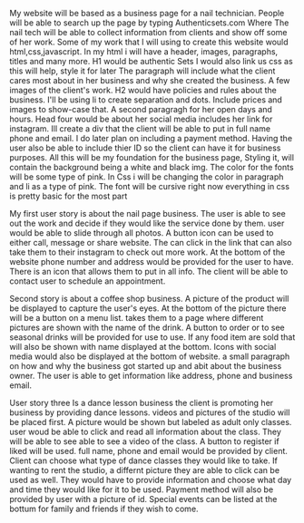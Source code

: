 My website will be based as a business page for a nail technician. 
People will be able to search up the page by typing Authenticsets.com
Where The nail tech will be able to collect information from clients and show off some of her work.
Some of my work that I will using to create this website would html,css,javascript.
In my html i will have a header, images, paragraphs, titles and many more. 
H1 would be authentic Sets 
I would also link us css as this will help, style it for later
The paragraph will include what the client cares most about in her business and why she created the business.
A few images of the client's work.
H2 would have policies and rules about the business.
I'll be using li to create separation and dots.
Include prices and images to show-case that. 
A second paragragh for her open days and hours.
Head four would be about her social media includes her link for instagram. 
Ill create a div that the client will be able to put in full name phone and email. 
I do later plan on including a payment method. 
Having the user also be able to include thier ID so the client can have it for business purposes.
All this will be my foundation for the business page, Styling it, will contain the background being a white and black img. 
The color for the fonts will be some type of pink. 
In Css i will be changing the color in paragraph and li as a type of pink.
The font will be cursive right now everything in css is pretty basic for the most part

My first user story is about the nail page business. 
The user is able to see out the work and decide if they would like the service done by them.
user would be able to slide through all photos.
A button icon can be used to either call, message or share website.
The can click in the link that can also take them to their instagram to check out more work. 
At the bottom of the website phone number and address would be provided for the user to have.
There is an icon that allows them to put in all info. 
The client will be able to contact user to schedule an appointment.


Second story is about a coffee shop business. 
A picture of the product will be displayed to capture the user's eyes.
At the bottom of the picture there will be a button on a menu list.
takes them to a page where different pictures are shown with the name of the drink.
A button to order or to see seasonal drinks will be provided for use to use. 
If any food item are sold that will also be shown with name displayed at the bottom.
Icons with social media would also be displayed at the bottom of website.
a small paragraph on how and why  the business got started up and abit about the business owner. 
The user is able to get information like address, phone and business email. 

User story three 
Is a dance lesson business
the client is promoting her business by providing dance lessons. 
videos and pictures of the studio will be placed first. 
A picture would be shown but labeled as adult only classes.
user woud be able to click and read all information about the class.
They will be able to see able to see a video of the class. 
A button to register if liked will be used. full name, phone and email would be provided by client.
Client can choose what type of dance classes they would like to take.
If wanting to rent the studio, a differnt picture they are able to click can be used as well.
They would have to provide information and choose what day and time they would like for it to be used.
Payment method will also be provided by user with a picture of id. 
Special events can be listed at the bottum for family and friends if they wish to come. 




